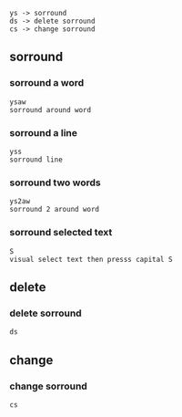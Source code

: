     ys -> sorround
    ds -> delete sorround
    cs -> change sorround


## sorround 
### sorround a word
    ysaw
    sorround around word

### sorround a line
    yss
    sorround line

### sorround two words
    ys2aw
    sorround 2 around word

### sorround selected text
    S
    visual select text then presss capital S


## delete
### delete sorround
    ds

## change
### change sorround
    cs

